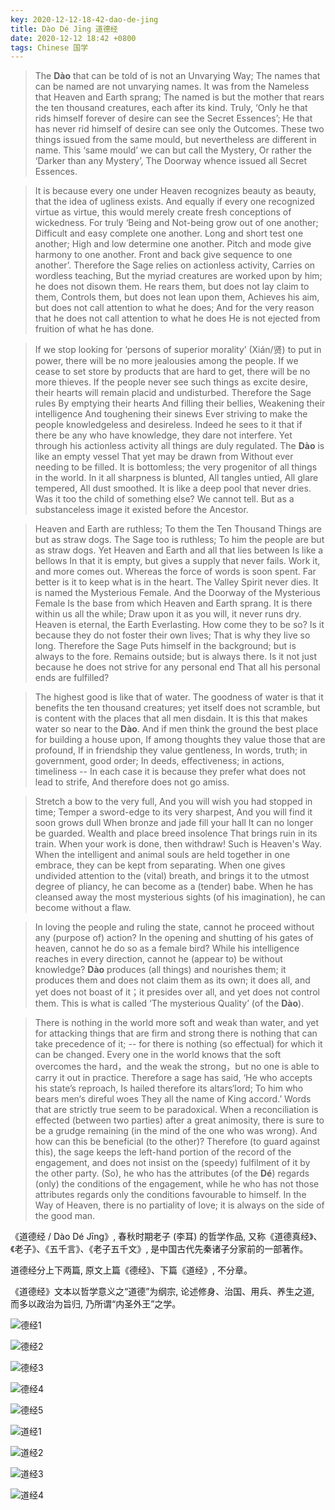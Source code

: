 ```yaml
---
key: 2020-12-12-18-42-dao-de-jing
title: Dào Dé Jīng 道德经
date: 2020-12-12 18:42 +0800
tags: Chinese 国学
---
```


> The **Dào** that can be told of is not an Unvarying Way; The names that can be named are not unvarying names. It was from the Nameless that Heaven and Earth sprang; The named is but the mother that rears the ten thousand creatures, each after its kind. Truly, ‘Only he that rids himself forever of desire can see the Secret Essences’; He that has never rid himself of desire can see only the Outcomes. These two things issued from the same mould, but nevertheless are different in name. This ‘same mould’ we can but call the Mystery, Or rather the ‘Darker than any Mystery’, The Doorway whence issued all Secret Essences.

> It is because every one under Heaven recognizes beauty as beauty, that the idea of ugliness exists. And equally if every one recognized virtue as virtue, this would merely create fresh conceptions of wickedness. For truly ‘Being and Not-being grow out of one another; Difficult and easy complete one another. Long and short test one another; High and low determine one another. Pitch and mode give harmony to one another. Front and back give sequence to one another’. Therefore the Sage relies on actionless activity, Carries on wordless teaching, But the myriad creatures are worked upon by him; he does not disown them. He rears them, but does not lay claim to them, Controls them, but does not lean upon them, Achieves his aim, but does not call attention to what he does; And for the very reason that he does not call attention to what he does He is not ejected from fruition of what he has done.

> If we stop looking for ‘persons of superior morality’ (Xián/贤) to put in power, there will be no more jealousies among the people. If we cease to set store by products that are hard to get, there will be no more thieves. If the people never see such things as excite desire, their hearts will remain placid and undisturbed. Therefore the Sage rules By emptying their hearts And filling their bellies, Weakening their intelligence And toughening their sinews Ever striving to make the people knowledgeless and desireless. Indeed he sees to it that if there be any who have knowledge, they dare not interfere. Yet through his actionless activity all things are duly regulated. The **Dào** is like an empty vessel That yet may be drawn from Without ever needing to be filled. It is bottomless; the very progenitor of all things in the world. In it all sharpness is blunted, All tangles untied, All glare tempered, All dust smoothed. It is like a deep pool that never dries. Was it too the child of something else? We cannot tell. But as a substanceless image it existed before the Ancestor.

> Heaven and Earth are ruthless; To them the Ten Thousand Things are but as straw dogs. The Sage too is ruthless; To him the people are but as straw dogs. Yet Heaven and Earth and all that lies between Is like a bellows In that it is empty, but gives a supply that never fails. Work it, and more comes out. Whereas the force of words is soon spent. Far better is it to keep what is in the heart. The Valley Spirit never dies. It is named the Mysterious Female. And the Doorway of the Mysterious Female Is the base from which Heaven and Earth sprang. It is there within us all the while; Draw upon it as you will, it never runs dry. Heaven is eternal, the Earth Everlasting. How come they to be so? Is it because they do not foster their own lives; That is why they live so long. Therefore the Sage Puts himself in the background; but is always to the fore. Remains outside; but is always there. Is it not just because he does not strive for any personal end That all his personal ends are fulfilled?

> The highest good is like that of water. The goodness of water is that it benefits the ten thousand creatures; yet itself does not scramble, but is content with the places that all men disdain. It is this that makes water so near to the **Dào**. And if men think the ground the best place for building a house upon, If among thoughts they value those that are profound, If in friendship they value gentleness, In words, truth; in government, good order; In deeds, effectiveness; in actions, timeliness -- In each case it is because they prefer what does not lead to strife, And therefore does not go amiss.

> Stretch a bow to the very full, And you will wish you had stopped in time; Temper a sword-edge to its very sharpest, And you will find it soon grows dull When bronze and jade fill your hall It can no longer be guarded. Wealth and place breed insolence That brings ruin in its train. When your work is done, then withdraw! Such is Heaven's Way. When the intelligent and animal souls are held together in one embrace, they can be kept from separating. When one gives undivided attention to the (vital) breath, and brings it to the utmost degree of pliancy, he can become as a (tender) babe. When he has cleansed away the most mysterious sights (of his imagination), he can become without a flaw. 

> In loving the people and ruling the state, cannot he proceed without any (purpose of) action? In the opening and shutting of his gates of heaven, cannot he do so as a female bird? While his intelligence reaches in every direction, cannot he (appear to) be without knowledge? **Dào** produces (all things) and nourishes them; it produces them and does not claim them as its own; it does all, and yet does not boast of it；it presides over all, and yet does not control them. This is what is called ‘The mysterious Quality’ (of the **Dào**).

> There is nothing in the world more soft and weak than water, and yet for attacking things that are firm and strong there is nothing that can take precedence of it; -- for there is nothing (so effectual) for which it can be changed. Every one in the world knows that the soft overcomes the hard，and the weak the strong，but no one is able to carry it out in practice. 
Therefore a sage has said, ‘He who accepts his state’s reproach, Is hailed therefore its altars‘lord; To him who bears men‘s direful woes They all the name of King accord.’ Words that are strictly true seem to be paradoxical. When a reconciliation is effected (between two parties) after a great animosity, there is sure to be a grudge remaining (in the mind of the one who was wrong). And how can this be beneficial (to the other)? Therefore (to guard against this), the sage keeps the left-hand portion of the record of the engagement, and does not insist on the (speedy) fulfilment of it by the other party. (So), he who has the attributes (of the **Dé**) regards (only) the conditions of the engagement, while he who has not those attributes regards only the conditions favourable to himself. In the Way of Heaven, there is no partiality of love; it is always on the side of the good man.

《道德经 / Dào Dé Jīng》, 春秋时期老子 (李耳) 的哲学作品, 
又称《道德真经》、《老子》、《五千言》、《老子五千文》, 
是中国古代先秦诸子分家前的一部著作。

道德经分上下两篇, 原文上篇《德经》、下篇《道经》, 不分章。

《道德经》文本以哲学意义之“道德”为纲宗, 
论述修身、治国、用兵、养生之道, 而多以政治为旨归, 乃所谓“内圣外王”之学。

![德经1](https://tenetai.com/iclass/d01.png)

![德经2](https://tenetai.com/iclass/d02.png)

![德经3](https://tenetai.com/iclass/d03.png)

![德经4](https://tenetai.com/iclass/d04.png)

![德经5](https://tenetai.com/iclass/d05.png)

![道经1](https://tenetai.com/iclass/d11.png)

![道经2](https://tenetai.com/iclass/d12.png)

![道经3](https://tenetai.com/iclass/d13.png)

![道经4](https://tenetai.com/iclass/d14.png)

<!--more-->
